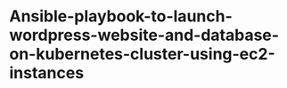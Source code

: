 # Ansible-playbook-to-launch-wordpress-website-and-database-on-kubernetes-cluster-using-ec2-instances
